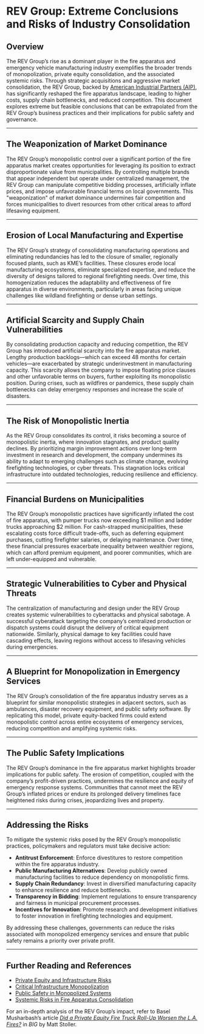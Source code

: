 # REV Group: Extreme Conclusions and Risks of Industry Consolidation

## Overview

The REV Group’s rise as a dominant player in the fire apparatus and emergency vehicle manufacturing industry exemplifies the broader trends of monopolization, private equity consolidation, and the associated systemic risks. Through strategic acquisitions and aggressive market consolidation, the REV Group, backed by [American Industrial Partners (AIP)](https://www.americanindustrial.com/), has significantly reshaped the fire apparatus landscape, leading to higher costs, supply chain bottlenecks, and reduced competition. This document explores extreme but feasible conclusions that can be extrapolated from the REV Group’s business practices and their implications for public safety and governance.

***

## The Weaponization of Market Dominance

The REV Group’s monopolistic control over a significant portion of the fire apparatus market creates opportunities for leveraging its position to extract disproportionate value from municipalities. By controlling multiple brands that appear independent but operate under centralized management, the REV Group can manipulate competitive bidding processes, artificially inflate prices, and impose unfavorable financial terms on local governments. This "weaponization" of market dominance undermines fair competition and forces municipalities to divert resources from other critical areas to afford lifesaving equipment.

***

## Erosion of Local Manufacturing and Expertise

The REV Group’s strategy of consolidating manufacturing operations and eliminating redundancies has led to the closure of smaller, regionally focused plants, such as KME’s facilities. These closures erode local manufacturing ecosystems, eliminate specialized expertise, and reduce the diversity of designs tailored to regional firefighting needs. Over time, this homogenization reduces the adaptability and effectiveness of fire apparatus in diverse environments, particularly in areas facing unique challenges like wildland firefighting or dense urban settings.

***

## Artificial Scarcity and Supply Chain Vulnerabilities

By consolidating production capacity and reducing competition, the REV Group has introduced artificial scarcity into the fire apparatus market. Lengthy production backlogs—which can exceed 48 months for certain vehicles—are exacerbated by strategic underinvestment in manufacturing capacity. This scarcity allows the company to impose floating price clauses and other unfavorable terms on buyers, further exploiting its monopolistic position. During crises, such as wildfires or pandemics, these supply chain bottlenecks can delay emergency responses and increase the scale of disasters.

***

## The Risk of Monopolistic Inertia

As the REV Group consolidates its control, it risks becoming a source of monopolistic inertia, where innovation stagnates, and product quality declines. By prioritizing margin improvement actions over long-term investment in research and development, the company undermines its ability to adapt to emerging challenges such as climate change, evolving firefighting technologies, or cyber threats. This stagnation locks critical infrastructure into outdated technologies, reducing resilience and efficiency.

***

## Financial Burdens on Municipalities

The REV Group’s monopolistic practices have significantly inflated the cost of fire apparatus, with pumper trucks now exceeding $1 million and ladder trucks approaching $2 million. For cash-strapped municipalities, these escalating costs force difficult trade-offs, such as deferring equipment purchases, cutting firefighter salaries, or delaying maintenance. Over time, these financial pressures exacerbate inequality between wealthier regions, which can afford premium equipment, and poorer communities, which are left under-equipped and vulnerable.

***

## Strategic Vulnerabilities to Cyber and Physical Threats

The centralization of manufacturing and design under the REV Group creates systemic vulnerabilities to cyberattacks and physical sabotage. A successful cyberattack targeting the company’s centralized production or dispatch systems could disrupt the delivery of critical equipment nationwide. Similarly, physical damage to key facilities could have cascading effects, leaving regions without access to lifesaving vehicles during emergencies.

***

## A Blueprint for Monopolization in Emergency Services

The REV Group’s consolidation of the fire apparatus industry serves as a blueprint for similar monopolistic strategies in adjacent sectors, such as ambulances, disaster recovery equipment, and public safety software. By replicating this model, private equity-backed firms could extend monopolistic control across entire ecosystems of emergency services, reducing competition and amplifying systemic risks.

***

## The Public Safety Implications

The REV Group’s dominance in the fire apparatus market highlights broader implications for public safety. The erosion of competition, coupled with the company’s profit-driven practices, undermines the resilience and equity of emergency response systems. Communities that cannot meet the REV Group’s inflated prices or endure its prolonged delivery timelines face heightened risks during crises, jeopardizing lives and property.

***

## Addressing the Risks

To mitigate the systemic risks posed by the REV Group’s monopolistic practices, policymakers and regulators must take decisive action:

* **Antitrust Enforcement**: Enforce divestitures to restore competition within the fire apparatus industry.
* **Public Manufacturing Alternatives**: Develop publicly owned manufacturing facilities to reduce dependency on monopolistic firms.
* **Supply Chain Redundancy**: Invest in diversified manufacturing capacity to enhance resilience and reduce bottlenecks.
* **Transparency in Bidding**: Implement regulations to ensure transparency and fairness in municipal procurement processes.
* **Incentives for Innovation**: Promote research and development initiatives to foster innovation in firefighting technologies and equipment.

By addressing these challenges, governments can reduce the risks associated with monopolized emergency services and ensure that public safety remains a priority over private profit.

***

## Further Reading and References

* [Private Equity and Infrastructure Risks](PRIVATE_EQUITY.md)
* [Critical Infrastructure Monopolization](CRITICAL_INFRASTRUCTURE.md)
* [Public Safety in Monopolized Systems](PUBLIC_SAFETY.md)
* [Systemic Risks in Fire Apparatus Consolidation](FIRE_APPARATUS.md)

For an in-depth analysis of the REV Group’s impact, refer to Basel Musharbash’s article [_Did a Private Equity Fire Truck Roll-Up Worsen the L.A. Fires?_](https://www.thebignewsletter.com/p/did-a-private-equity-fire-truck-roll?utm_source=post-email-title\&publication_id=11524\&post_id=155466046\&utm_campaign=email-post-title\&isFreemail=true\&r=4a32tl\&triedRedirect=true\&utm_medium=email) in _BIG_ by Matt Stoller.
